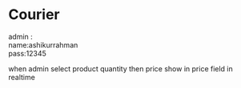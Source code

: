 # Courier

admin :</br>
name:ashikurrahman<br>
pass:12345<br>

when admin select product quantity then price show in price field in realtime 
